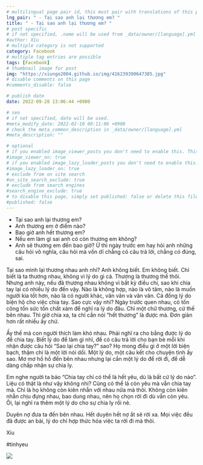 ```yaml
---
# multilingual page pair id, this must pair with translations of this page. (This name must be unique)
lng_pair: " - Tại sao anh lại thương em? "
title: " - Tại sao anh lại thương em? "
# post specific
# if not specified, .name will be used from _data/owner/[language].yml
#author: Xíu
# multiple category is not supported
category: Facebook
# multiple tag entries are possible
tags: [Facebook]
# thumbnail image for post
img: "https://xiungo2004.github.io/img/416239390647385.jpg"
# disable comments on this page
#comments_disable: false

# publish date
date: 2022-09-28 13:06:44 +0900

# seo
# if not specified, date will be used.
#meta_modify_date: 2022-02-10 08:11:06 +0900
# check the meta_common_description in _data/owner/[language].yml
#meta_description: ""

# optional
# if you enabled image_viewer_posts you don't need to enable this. This is only if image_viewer_posts = false
#image_viewer_on: true
# if you enabled image_lazy_loader_posts you don't need to enable this. This is only if image_lazy_loader_posts = false
#image_lazy_loader_on: true
# exclude from on site search
#on_site_search_exclude: true
# exclude from search engines
#search_engine_exclude: true
# to disable this page, simply set published: false or delete this file
#published: false
---
```


<!-- outline-start -->

- Tại sao anh lại thương em?
- Anh thương em ở điểm nào?
- Bao giờ anh hết thương em?
- Nếu em làm gì sai anh có còn thương em không?
- Anh sẽ thương em đến bao giờ?
Ừ thì ngày trước em hay hỏi anh những câu hỏi vô nghĩa, câu hỏi mà vốn dĩ chẳng có câu trả lời, chẳng có đúng, sai.

Tại sao mình lại thương nhau anh nhỉ? Anh không biết. Em không biết. Chỉ biết là ta thương nhau, không vì lý do gì cả. Thương là thương thế thôi.
Nhưng anh này, nếu đã thương nhau không vì bất kỳ điều chi, sao khi chia tay lại có nhiều lý do đến vậy. Nào là không hợp, nào là vô tâm, nào là muốn người kia tốt hơn, nào là có người khác, vân vân và vân vân. Cả đống lý do biện hộ cho việc chia tay. Sao cực vậy nhỉ? Ngày trước quen nhau, có tốn công tốn sức tốn chất xám để nghĩ ra lý do đâu. Chỉ một chữ thương, cứ thế bên nhau. Thì giờ chia xa, ta chỉ cần nói “hết thương” là được mà. Đơn giản hơn rất nhiều ấy chứ.

Ấy thế mà con người thích làm khó nhau. Phải nghĩ ra cho bằng được lý do để chia tay. Biết lý do để làm gì nhỉ, để có câu trả lời cho bạn bè mỗi khi nhận được câu hỏi “Sao lại chia tay?” sao? Họ mong điều gì ở một lời biện bạch, thậm chí là một lời nói dối. Một lý do, một câu kết cho chuyện tình ấy sao. Mơ mơ hồ hồ đến bên nhau nhưng lại cần một lý do để rời đi, để dễ dàng chấp nhận sự chia ly.

Em nghe người ta bảo “Chia tay chỉ có thể là hết yêu, dù là bất cứ lý do nào”. Liệu có thật là như vậy không nhỉ? Cũng có thể là còn yêu mà vẫn chia tay mà. Chỉ là họ không còn kiên nhẫn với nhau nữa mà thôi. Không còn kiên nhẫn chịu đựng nhau, bao dung nhau, nên họ chọn rời đi dù vẫn còn yêu. Ôi, lại nghĩ ra thêm một lý do cho sự chia ly rồi nè.

Duyên nợ đưa ta đến bên nhau. Hết duyên hết nợ ắt sẽ rời xa. Mọi việc đều đã được an bài, lý do chỉ hợp thức hóa việc ta rời đi mà thôi.

Xíu

#tinhyeu

<!-- outline-end -->

<img src= "https://xiungo2004.github.io/img/416239390647385.jpg">